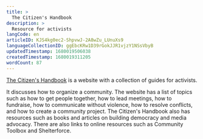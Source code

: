 ```yaml
---
title: >
  The Citizen's Handbook
description: >
  Resource for activists
langCode: en
articleID: KJS4kg0ec2-ShpvwJ-2A8wZu_LUnuXs9
languageCollectionID: ggEbcKRw1D39rGokJJR1vjzY1NSsVbyB
updatedTimestamp: 1680019506038
createdTimestamp: 1680019311205
wordCount: 87
---
```


[The Citizen's Handbook](https://citizenshandbook.org/toc.html?utm_source=activisthandbook.org) is a website with a collection of guides for activists.

It discusses how to organize a community. The website has a list of topics such as how to get people together, how to lead meetings, how to fundraise, how to communicate without violence, how to resolve conflicts, and how to create a community project. The Citizen's Handbook also has resources such as books and articles on building democracy and media advocacy. There are also links to online resources such as Community Toolbox and Shelterforce.